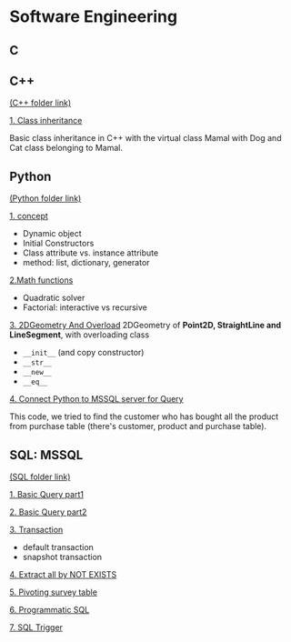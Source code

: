 # Software Engineering

## C

## C++ 

[(C++ folder link)](https://github.com/Yuhsuant1994/DataScienceTechInstitute/tree/master/SoftwareEngineering/CPP_1_Class%20inheritance)

[1. Class inheritance](https://github.com/Yuhsuant1994/DataScienceTechInstitute/tree/master/SoftwareEngineering/CPP_1_Class%20inheritance)

Basic class inheritance in C++ with the virtual class Mamal with Dog and Cat class belonging to Mamal.

## Python 
[(Python folder link)](https://github.com/Yuhsuant1994/DataScienceTechInstitute/tree/master/SoftwareEngineering/Python) 

[1. concept](https://github.com/Yuhsuant1994/DataScienceTechInstitute/blob/master/SoftwareEngineering/Python/Python_1_Concept.py)
* Dynamic object
* Initial Constructors 
* Class attribute vs. instance attribute
* method: list, dictionary, generator

[2.Math functions](https://github.com/Yuhsuant1994/DataScienceTechInstitute/blob/master/SoftwareEngineering/Python/Python_2_math.py)
*	Quadratic solver
*	Factorial: interactive vs recursive

[3. 2DGeometry And Overload](https://github.com/Yuhsuant1994/DataScienceTechInstitute/blob/master/SoftwareEngineering/Python/Python_3_2DGeometryAndOverload.py)
2DGeometry of **Point2D, StraightLine and LineSegment**, with overloading class 
*	`__init__`  (and copy constructor)
*	`__str__`
*	`__new__`
*	`__eq__`

[4. Connect Python to MSSQL server for Query](https://github.com/Yuhsuant1994/DataScienceTechInstitute/blob/master/SoftwareEngineering/Python/Python_4_PythonConnectMSSQL.py)

This code, we tried to find the customer who has bought all the product from purchase table (there's customer, product and purchase table).


## SQL: MSSQL

[(SQL folder link)](https://github.com/Yuhsuant1994/DataScienceTechInstitute/tree/master/SoftwareEngineering/SQL)

[1. Basic Query part1](https://github.com/Yuhsuant1994/DataScienceTechInstitute/blob/master/SoftwareEngineering/SQL/SQL_1_BasicQuery1.sql)

[2. Basic Query part2](https://github.com/Yuhsuant1994/DataScienceTechInstitute/blob/master/SoftwareEngineering/SQL/SQL_2_BasicQuery2.sql)

[3. Transaction](https://github.com/Yuhsuant1994/DataScienceTechInstitute/blob/master/SoftwareEngineering/SQL/SQL_3_Transaction.sql)
* default transaction
* snapshot transaction

[4. Extract all by NOT EXISTS](https://github.com/Yuhsuant1994/DataScienceTechInstitute/blob/master/SoftwareEngineering/SQL/SQL_4_Extract_all_by_NOT_EXISTS.sql)

[5. Pivoting survey table](https://github.com/Yuhsuant1994/DataScienceTechInstitute/blob/master/SoftwareEngineering/SQL/SQL_5_PivotingSurveyTable.sql)

[6. Programmatic SQL](https://github.com/Yuhsuant1994/DataScienceTechInstitute/tree/master/SoftwareEngineering/SQL/SQL_6_Programmatic_SQL)

[7. SQL Trigger](https://github.com/Yuhsuant1994/DataScienceTechInstitute/tree/master/SoftwareEngineering/SQL/SQL_7_Trigger)
